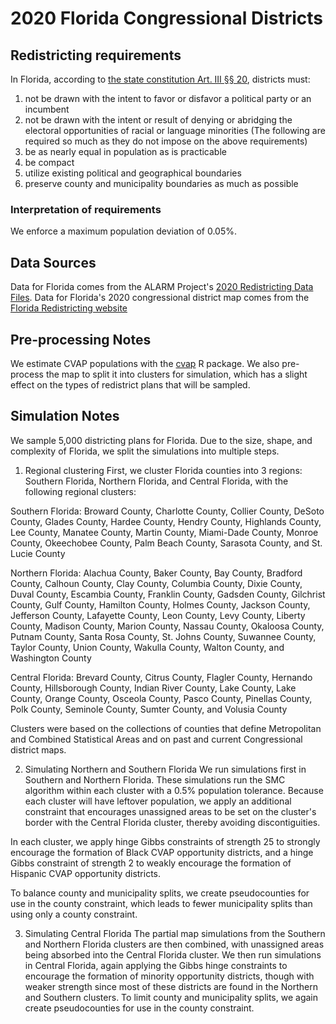 # 2020 Florida Congressional Districts

## Redistricting requirements
In Florida, according to [the state constitution Art. III §§ 20](http://www.leg.state.fl.us/statutes/index.cfm?submenu=3#A3S20), districts must:
1. not be drawn with the intent to favor or disfavor a political party or an incumbent
2. not be drawn with the intent or result of denying or abridging the electoral opportunities of racial or language minorities
(The following are required so much as they do not impose on the above requirements)
3. be as nearly equal in population as is practicable
4. be compact
5. utilize existing political and geographical boundaries
6. preserve county and municipality boundaries as much as possible


### Interpretation of requirements
We enforce a maximum population deviation of 0.05%.

## Data Sources
Data for Florida comes from the ALARM Project's [2020 Redistricting Data Files](https://alarm-redist.github.io/posts/2021-08-10-census-2020/).
Data for Florida's 2020 congressional district map comes from the [Florida Redistricting website](https://www.floridaredistricting.gov/pages/submitted-plans)

## Pre-processing Notes
We estimate CVAP populations with the [cvap](https://github.com/christopherkenny/cvap) R package. We also pre-process the map to split it into clusters for simulation, which has a slight effect on the types of redistrict plans that will be sampled.

## Simulation Notes
We sample 5,000 districting plans for Florida. Due to the size, shape, and complexity of Florida, we split the simulations into multiple steps.

1. Regional clustering
First, we cluster Florida counties into 3 regions: Southern Florida, Northern Florida, and Central Florida, with the following regional clusters:

Southern Florida: Broward County, Charlotte County, Collier County, DeSoto County, Glades County, Hardee County, Hendry County, Highlands County, Lee County, Manatee County, Martin County, Miami-Dade County, Monroe County, Okeechobee County, Palm Beach County, Sarasota County,  and St. Lucie County

Northern Florida: Alachua County, Baker County, Bay County, Bradford County, Calhoun County, Clay County, Columbia County, Dixie County, Duval County, Escambia County, Franklin County, Gadsden County, Gilchrist County, Gulf County, Hamilton County, Holmes County, Jackson County, Jefferson County, Lafayette County, Leon County, Levy County, Liberty County, Madison County, Marion County, Nassau County, Okaloosa County, Putnam County, Santa Rosa County, St. Johns County, Suwannee County, Taylor County, Union County, Wakulla County, Walton County, and Washington County

Central Florida: Brevard County, Citrus County, Flagler County, Hernando County, Hillsborough County, Indian River County, Lake County, Lake County, Orange County, Osceola County, Pasco County, Pinellas County, Polk County, Seminole County, Sumter County, and Volusia County

Clusters were based on the collections of counties that define Metropolitan and Combined Statistical Areas and on past and current Congressional district maps.

2. Simulating Northern and Southern Florida
We run simulations first in Southern and Northern Florida. These simulations run the SMC algorithm within each cluster with a 0.5% population tolerance. Because each cluster will have leftover population, we apply an additional constraint that encourages unassigned areas to be set on the cluster's border with the Central Florida cluster, thereby avoiding discontiguities.

In each cluster, we apply hinge Gibbs constraints of strength 25 to strongly encourage the formation of Black CVAP opportunity districts, and a hinge Gibbs constraint of strength 2 to weakly encourage the formation of Hispanic CVAP opportunity districts. 

To balance county and municipality splits, we create pseudocounties for use in the county constraint, which leads to fewer municipality splits than using only a county constraint.

3. Simulating Central Florida
The partial map simulations from the Southern and Northern Florida clusters are then combined, with unassigned areas being absorbed into the Central Florida cluster. We then run simulations in Central Florida, again applying the Gibbs hinge constraints to encourage the formation of minority opportunity districts, though with weaker strength since most of these districts are found in the Northern and Southern clusters. To limit county and municipality splits, we again create pseudocounties for use in the county constraint.
